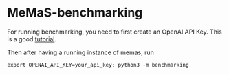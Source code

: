 # MeMaS-benchmarking

For running benchmarking, you need to first create an OpenAI API Key. This is a good [tutorial](https://www.geeksforgeeks.org/how-to-use-chatgpt-api-in-python/).

Then after having a running instance of memas, run

```
export OPENAI_API_KEY=your_api_key; python3 -m benchmarking
```